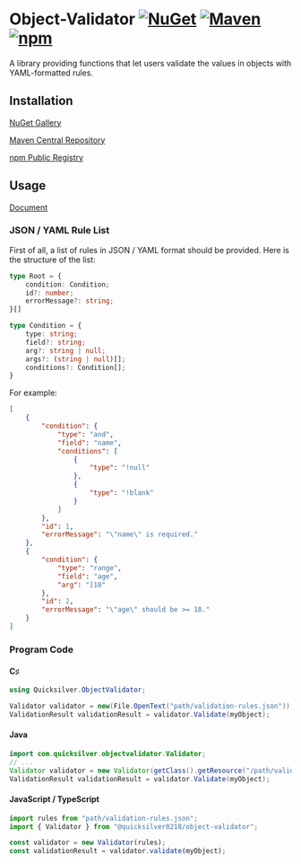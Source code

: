 # Object-Validator [![NuGet](https://img.shields.io/nuget/v/Quicksilver0218.ObjectValidator)](https://www.nuget.org/packages/Quicksilver0218.ObjectValidator) [![Maven](https://img.shields.io/maven-central/v/io.github.quicksilver0218/com.quicksilver.objectvalidator)](https://central.sonatype.com/artifact/io.github.quicksilver0218/com.quicksilver.objectvalidator) [![npm](https://img.shields.io/npm/v/%40quicksilver0218%2Fobject-validator)](https://www.npmjs.com/package/@quicksilver0218/object-validator)
A library providing functions that let users validate the values in objects with YAML-formatted rules.

## Installation
[NuGet Gallery](https://www.nuget.org/packages/Quicksilver0218.ObjectValidator)

[Maven Central Repository](https://central.sonatype.com/artifact/io.github.quicksilver0218/com.quicksilver.objectvalidator)

[npm Public Registry](https://www.npmjs.com/package/@quicksilver0218/object-validator)

## Usage
[Document](Document.md)
### JSON / YAML Rule List
First of all, a list of rules in JSON / YAML format should be provided. Here is the structure of the list:
```ts
type Root = {
    condition: Condition;
    id?: number;
    errorMessage?: string;
}[]

type Condition = {
    type: string;
    field?: string;
    arg?: string | null;
    args?: (string | null)[];
    conditions?: Condition[];
}
```

For example:
```json
[
    {
        "condition": {
            "type": "and",
            "field": "name",
            "conditions": [
                {
                    "type": "!null"
                },
                {
                    "type": "!blank"
                }
            ]
        },
        "id": 1,
        "errorMessage": "\"name\" is required."
    },
    {
        "condition": {
            "type": "range",
            "field": "age",
            "arg": "[18"
        },
        "id": 2,
        "errorMessage": "\"age\" should be >= 18."
    }
]
```

### Program Code
#### C♯
```cs
using Quicksilver.ObjectValidator;

Validator validator = new(File.OpenText("path/validation-rules.json"));
ValidationResult validationResult = validator.Validate(myObject);
```

#### Java
```java
import com.quicksilver.objectvalidator.Validator;
// ...
Validator validator = new Validator(getClass().getResource("/path/validation-rules.json"));
ValidationResult validationResult = validator.Validate(myObject);
```

#### JavaScript / TypeScript
```js
import rules from "path/validation-rules.json";
import { Validator } from "@quicksilver0218/object-validator";

const validator = new Validator(rules);
const validationResult = validator.validate(myObject);
```
